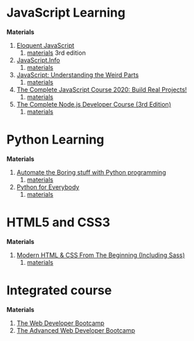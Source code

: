 # JavaScript Learning

**<int>Materials</int>**

1. [Eloquent JavaScript](https://github.com/allenlin90/programmingLearning/tree/master/javascriptLearning/eloquentJS)
   1. [materials](https://eloquentjavascript.net/) 3rd edition
1. [JavaScript.Info](https://github.com/allenlin90/programmingLearning/tree/master/javascriptLearning/javascriptInfo)
   1. [materials](https://javascript.info/)
1. [JavaScript: Understanding the Weird Parts](https://github.com/allenlin90/programmingLearning/tree/master/javascriptLearning/understandingTheWeirdPartsInJS)
   1. [materials](https://www.udemy.com/course/understand-javascript/)
1. [The Complete JavaScript Course 2020: Build Real Projects!](https://github.com/allenlin90/programmingLearning/tree/master/javascriptLearning/completeJavaScriptCourse2020)
   1. [materials](https://www.udemy.com/course/the-complete-javascript-course/)
1. [The Complete Node.js Developer Course (3rd Edition)](https://github.com/allenlin90/programmingLearning/tree/master/javascriptLearning/theCompleteNodejsDeveloperCourse)
   1. [materials](https://www.udemy.com/course/the-complete-nodejs-developer-course-2/)

# Python Learning

**<int>Materials</int>**

1. [Automate the Boring stuff with Python programming](https://github.com/allenlin90/programmingLearning/tree/master/pythonLearning/automateTheBoringStuffWithPythonProgramming)
   1. [materials](https://automatetheboringstuff.com/)
1. [Python for Everybody](https://www.py4e.com/)
   1. [materials](https://github.com/allenlin90/programmingLearning/tree/master/pythonLearning/pythonForEveryone)

# HTML5 and CSS3

**<int>Materials</int>**

1. [Modern HTML & CSS From The Beginning (Including Sass)](https://github.com/allenlin90/programmingLearning/tree/master/html/modernHTMLAndCSSFromTheBeginning)
   1. [materials](https://www.udemy.com/course/modern-html-css-from-the-beginning/)

# Integrated course

**<int>Materials</int>**

1. [The Web Developer Bootcamp](https://www.udemy.com/course/the-web-developer-bootcamp/)
1. [The Advanced Web Developer Bootcamp](https://www.udemy.com/course/the-advanced-web-developer-bootcamp/)
